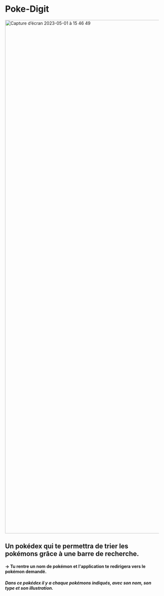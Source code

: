 # Poke-Digit

<img width="1679" alt="Capture d’écran 2023-05-01 à 15 46 49" src="https://user-images.githubusercontent.com/105114575/235460585-92dc0378-ec52-4b17-8eaf-25c283c57dc0.png">


## Un pokédex qui te permettra de trier les pokémons grâce à une barre de recherche.

#### -> Tu rentre un nom de pokémon et l'application te redirigera vers le pokémon demandé.

##### Dans ce pokédex il y a chaque pokémons indiqués, avec son nom, son type et son illustration.

